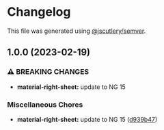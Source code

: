 # Changelog

This file was generated using [@jscutlery/semver](https://github.com/jscutlery/semver).

## 1.0.0 (2023-02-19)


### ⚠ BREAKING CHANGES

* **material-right-sheet:** update to NG 15

### Miscellaneous Chores

* **material-right-sheet:** update to NG 15 ([d939b47](https://github.com/DaSchTour/dasch-ng/commit/d939b47384e03682766e533875624652dd70d3ec))

